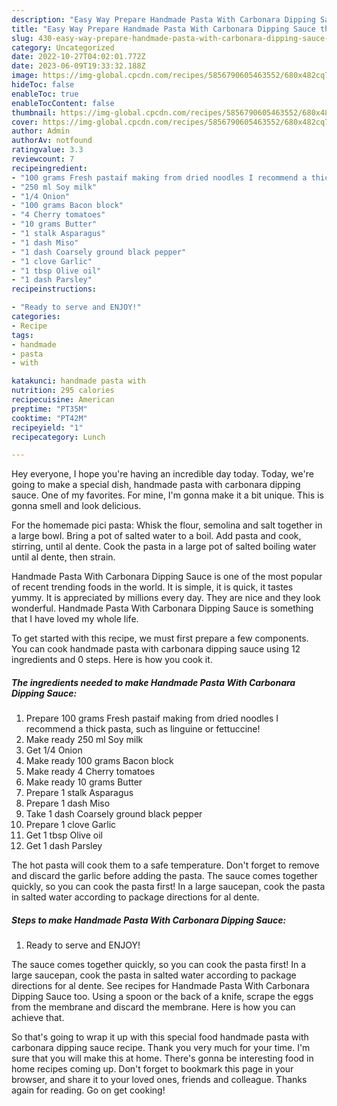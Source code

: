 ```yaml
---
description: "Easy Way Prepare Handmade Pasta With Carbonara Dipping Sauce the Delicious"
title: "Easy Way Prepare Handmade Pasta With Carbonara Dipping Sauce the Delicious"
slug: 430-easy-way-prepare-handmade-pasta-with-carbonara-dipping-sauce-the-delicious
category: Uncategorized
date: 2022-10-27T04:02:01.772Z
date: 2023-06-09T19:33:32.188Z
image: https://img-global.cpcdn.com/recipes/5856790605463552/680x482cq70/handmade-pasta-with-carbonara-dipping-sauce-recipe-main-photo.jpg
hideToc: false
enableToc: true
enableTocContent: false
thumbnail: https://img-global.cpcdn.com/recipes/5856790605463552/680x482cq70/handmade-pasta-with-carbonara-dipping-sauce-recipe-main-photo.jpg
cover: https://img-global.cpcdn.com/recipes/5856790605463552/680x482cq70/handmade-pasta-with-carbonara-dipping-sauce-recipe-main-photo.jpg
author: Admin
authorAv: notfound
ratingvalue: 3.3
reviewcount: 7
recipeingredient:
- "100 grams Fresh pastaif making from dried noodles I recommend a thick pasta such as linguine or fettuccine"
- "250 ml Soy milk"
- "1/4 Onion"
- "100 grams Bacon block"
- "4 Cherry tomatoes"
- "10 grams Butter"
- "1 stalk Asparagus"
- "1 dash Miso"
- "1 dash Coarsely ground black pepper"
- "1 clove Garlic"
- "1 tbsp Olive oil"
- "1 dash Parsley"
recipeinstructions:

- "Ready to serve and ENJOY!"
categories:
- Recipe
tags:
- handmade
- pasta
- with

katakunci: handmade pasta with 
nutrition: 295 calories
recipecuisine: American
preptime: "PT35M"
cooktime: "PT42M"
recipeyield: "1"
recipecategory: Lunch

---
```



Hey everyone, I hope you're having an incredible day today. Today, we're going to make a special dish, handmade pasta with carbonara dipping sauce. One of my favorites. For mine, I'm gonna make it a bit unique. This is gonna smell and look delicious.

For the homemade pici pasta: Whisk the flour, semolina and salt together in a large bowl. Bring a pot of salted water to a boil. Add pasta and cook, stirring, until al dente. Cook the pasta in a large pot of salted boiling water until al dente, then strain.

Handmade Pasta With Carbonara Dipping Sauce is one of the most popular of recent trending foods in the world. It is simple, it is quick, it tastes yummy. It is appreciated by millions every day. They are nice and they look wonderful. Handmade Pasta With Carbonara Dipping Sauce is something that I have loved my whole life.


To get started with this recipe, we must first prepare a few components. You can cook handmade pasta with carbonara dipping sauce using 12 ingredients and 0 steps. Here is how you cook it.

<!--inarticleads1-->

##### The ingredients needed to make Handmade Pasta With Carbonara Dipping Sauce:

1. Prepare 100 grams Fresh pastaif making from dried noodles I recommend a thick pasta, such as linguine or fettuccine!
1. Make ready 250 ml Soy milk
1. Get 1/4 Onion
1. Make ready 100 grams Bacon block
1. Make ready 4 Cherry tomatoes
1. Make ready 10 grams Butter
1. Prepare 1 stalk Asparagus
1. Prepare 1 dash Miso
1. Take 1 dash Coarsely ground black pepper
1. Prepare 1 clove Garlic
1. Get 1 tbsp Olive oil
1. Get 1 dash Parsley


The hot pasta will cook them to a safe temperature. Don&#39;t forget to remove and discard the garlic before adding the pasta. The sauce comes together quickly, so you can cook the pasta first! In a large saucepan, cook the pasta in salted water according to package directions for al dente. 

<!--inarticleads2-->

##### Steps to make Handmade Pasta With Carbonara Dipping Sauce:


1. Ready to serve and ENJOY!

The sauce comes together quickly, so you can cook the pasta first! In a large saucepan, cook the pasta in salted water according to package directions for al dente. See recipes for Handmade Pasta With Carbonara Dipping Sauce too. Using a spoon or the back of a knife, scrape the eggs from the membrane and discard the membrane. Here is how you can achieve that. 

So that's going to wrap it up with this special food handmade pasta with carbonara dipping sauce recipe. Thank you very much for your time. I'm sure that you will make this at home. There's gonna be interesting food in home recipes coming up. Don't forget to bookmark this page in your browser, and share it to your loved ones, friends and colleague. Thanks again for reading. Go on get cooking!
